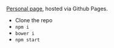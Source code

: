 [Personal page](http://mitranim.github.io), hosted via Github Pages.

* Clone the repo
* `npm i`
* `bower i`
* `npm start`
